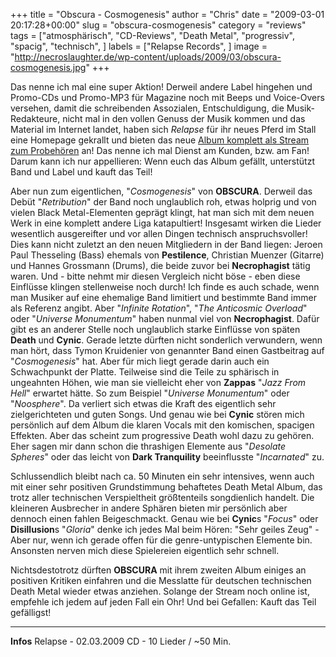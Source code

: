 +++
title = "Obscura - Cosmogenesis"
author = "Chris"
date = "2009-03-01 20:17:28+00:00"
slug = "obscura-cosmogenesis"
category = "reviews"
tags = ["atmosphärisch", "CD-Reviews", "Death Metal", "progressiv", "spacig", "technisch", ]
labels = ["Relapse Records", ]
image = "http://necroslaughter.de/wp-content/uploads/2009/03/obscura-cosmogenesis.jpg"
+++

Das nenne ich mal eine super Aktion! Derweil andere Label hingehen und Promo-CDs und Promo-MP3 für Magazine noch mit Beeps und Voice-Overs versehen, damit die schreibenden Assozialen, Entschuldigung, die Musik-Redakteure, nicht mal in den vollen Genuss der Musik kommen und das Material im Internet landet, haben sich _Relapse_ für ihr neues Pferd im Stall eine Homepage gekrallt und bieten das neue <a href="http://www.obscuracosmogenesis.com/">Album komplett als Stream zum Probehören</a> an! Das nenne ich mal Dienst am Kunden, bzw. am Fan! Darum kann ich nur appellieren: Wenn euch das Album gefällt, unterstützt Band und Label und kauft das Teil!

Aber nun zum eigentlichen, "_Cosmogenesis_" von **OBSCURA**. Derweil das Debüt "_Retribution_" der Band noch unglaublich roh, etwas holprig und von vielen Black Metal-Elementen geprägt klingt, hat man sich mit dem neuen Werk in eine komplett andere Liga katapultiert! Insgesamt wirken die Lieder wesentlich ausgereifter und vor allen Dingen technisch anspruchsvoller! Dies kann nicht zuletzt an den neuen Mitgliedern in der Band liegen: Jeroen Paul Thesseling (Bass) ehemals von **Pestilence**,  Christian Muenzer (Gitarre) und Hannes Grossmann (Drums), die beide zuvor bei **Necrophagist** tätig waren. Und - bitte nehmt mir diesen Vergleich nicht böse - eben diese Einflüsse klingen stellenweise noch durch! Ich finde es auch schade, wenn man Musiker auf eine ehemalige Band limitiert und bestimmte Band immer als Referenz angibt. Aber "_Infinite Rotation_", "_The Anticosmic Overload_" oder "_Universe Monumentum_" haben nunmal viel von **Necrophagist**.
Dafür gibt es an anderer Stelle noch unglaublich starke Einflüsse von späten **Death** und **Cynic**. Gerade letzte dürften nicht sonderlich verwundern, wenn man hört, dass Tymon Kruidenier von genannter Band einen Gastbeitrag auf "_Cosmogenesis_" hat. Aber für mich liegt gerade darin auch ein Schwachpunkt der Platte. Teilweise sind die Teile zu sphärisch in ungeahnten Höhen, wie man sie vielleicht eher von **Zappas** "_Jazz From Hell_" erwartet hätte. So zum Beispiel "_Universe Monumentum_" oder "_Noosphere_". Da verliert sich etwas die Kraft des eigentlich sehr zielgerichteten und guten Songs. Und genau wie bei **Cynic** stören mich persönlich auf dem Album die klaren Vocals mit den komischen, spacigen Effekten. Aber das scheint zum progressive Death wohl dazu zu gehören.
Eher sagen mir dann schon die thrashigen Elemente aus "_Desolate Spheres_" oder das leicht von **Dark Tranquility** beeinflusste "_Incarnated_" zu.

Schlussendlich bleibt nach ca. 50 Minuten ein sehr intensives, wenn auch mit einer sehr positiven Grundstimmung behaftetes Death Metal Album, das trotz aller technischen Verspieltheit größtenteils songdienlich handelt. Die kleineren Ausbrecher in andere Sphären bieten mir persönlich aber dennoch einen fahlen Beigeschmackt. Genau wie bei **Cynic**s "_Focus_" oder **Disillusion**s "_Gloria_" denke ich jedes Mal beim Hören: "Sehr geiles Zeug" - Aber nur, wenn ich gerade offen für die genre-untypischen Elemente bin. Ansonsten nerven mich diese Spielereien eigentlich sehr schnell.

Nichtsdestotrotz dürften **OBSCURA** mit ihrem zweiten Album einiges an positiven Kritiken einfahren und die Messlatte für deutschen technischen Death Metal wieder etwas anziehen. Solange der Stream noch online ist, empfehle ich jedem auf jeden Fall ein Ohr! Und bei Gefallen: Kauft das Teil gefälligst!





---
**Infos**
Relapse - 02.03.2009
CD - 10 Lieder / ~50 Min.
